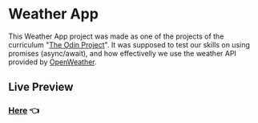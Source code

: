 # Weather App

This Weather App project was made as one of the projects of the curriculum "[The Odin Project](https://www.theodinproject.com/)". It was supposed to test our skills on using promises (async/await), and how effectivelly we use the weather API provided by [OpenWeather](https://openweathermap.org/).

## Live Preview

### [Here](https://foxysamu.github.io/weather-app/) 👈

